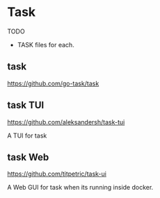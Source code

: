 # Task

TODO

- TASK files for each.

## task

https://github.com/go-task/task

## task TUI 

https://github.com/aleksandersh/task-tui

A TUI for task

## task Web

https://github.com/titpetric/task-ui

A Web GUI for task when its running inside docker.










